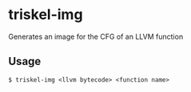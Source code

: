 # triskel-img

Generates an image for the CFG of an LLVM function

## Usage

```
$ triskel-img <llvm bytecode> <function name>
```
